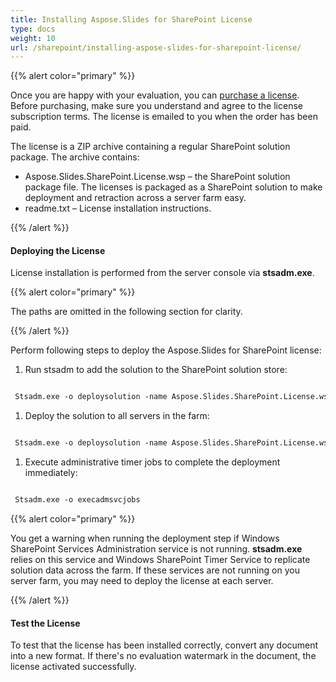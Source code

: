 ```yaml
---
title: Installing Aspose.Slides for SharePoint License
type: docs
weight: 10
url: /sharepoint/installing-aspose-slides-for-sharepoint-license/
---
```


{{% alert color="primary" %}} 

Once you are happy with your evaluation, you can [purchase a license](http://www.aspose.com/purchase/default.aspx). Before purchasing, make sure you understand and agree to the license subscription terms. The license is emailed to you when the order has been paid.

The license is a ZIP archive containing a regular SharePoint solution package. The archive contains:

- Aspose.Slides.SharePoint.License.wsp – the SharePoint solution package file. The licenses is packaged as a SharePoint solution to make deployment and retraction across a server farm easy.
- readme.txt – License installation instructions.

{{% /alert %}} 
#### **Deploying the License**
License installation is performed from the server console via **stsadm.exe**.

{{% alert color="primary" %}} 

The paths are omitted in the following section for clarity.

{{% /alert %}} 

Perform following steps to deploy the Aspose.Slides for SharePoint license:

1. Run stsadm to add the solution to the SharePoint solution store: 

``` xml

 Stsadm.exe -o deploysolution -name Aspose.Slides.SharePoint.License.wsp

```

1. Deploy the solution to all servers in the farm: 

``` xml

 Stsadm.exe -o deploysolution -name Aspose.Slides.SharePoint.License.wsp -immediate -force

```

1. Execute administrative timer jobs to complete the deployment immediately: 

``` xml

 Stsadm.exe -o execadmsvcjobs

```

{{% alert color="primary" %}} 

You get a warning when running the deployment step if Windows SharePoint Services Administration service is not running. **stsadm.exe** relies on this service and Windows SharePoint Timer Service to replicate solution data across the farm. If these services are not running on you server farm, you may need to deploy the license at each server. 

{{% /alert %}} 
#### **Test the License**
To test that the license has been installed correctly, convert any document into a new format. If there's no evaluation watermark in the document, the license activated successfully. 
